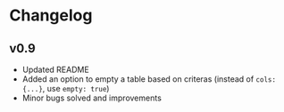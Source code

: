 Changelog
=========
v0.9
----
* Updated README
* Added an option to empty a table based on criteras (instead of `cols: {...}`, use `empty: true`)
* Minor bugs solved and improvements
